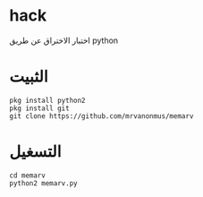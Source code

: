 # hack 
اختبار الاختراق عن طريق python 
# الثبيت 
```
pkg install python2
pkg install git
git clone https://github.com/mrvanonmus/memarv
```
# التسغيل
```
cd memarv 
python2 memarv.py
```
